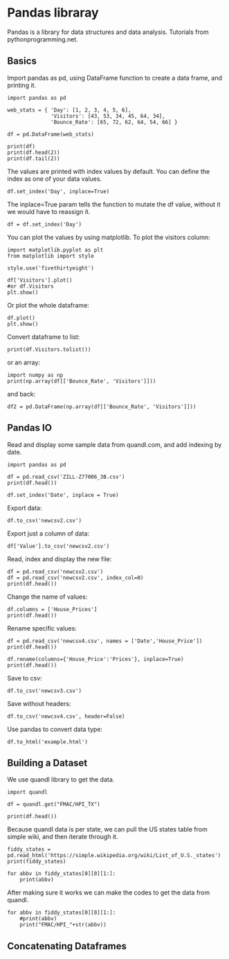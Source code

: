 # Pandas libraray
Pandas is a library for data structures and data analysis. Tutorials from pythonprogramming.net.
## Basics
Import pandas as pd, using DataFrame function to create a data frame, and printing it.
```
import pandas as pd

web_stats = { 'Day': [1, 2, 3, 4, 5, 6],
              'Visitors': [43, 53, 34, 45, 64, 34],
              'Bounce_Rate': [65, 72, 62, 64, 54, 66] }

df = pd.DataFrame(web_stats)

print(df)
print(df.head(2))
print(df.tail(2))
```
The values are printed with index values by default. You can define the index as one of your data values.

```
df.set_index('Day', inplace=True)
```

The inplace=True param tells the function to mutate the df value, without it we would have to reassign it.
```
df = df.set_index('Day')
```
You can plot the values by using matplotlib.
To plot the visitors column:
```
import matplotlib.pyplot as plt
from matplotlib import style

style.use('fivethirtyeight')

df['Visitors'].plot()
#or df.Visitors
plt.show()
```
Or plot the whole dataframe:

```
df.plot()
plt.show()
```

Convert dataframe to list:
```
print(df.Visitors.tolist())
```

or an array:
```
import numpy as np
print(np.array(df[['Bounce_Rate', 'Visitors']]))
```

and back:

```
df2 = pd.DataFrame(np.array(df[['Bounce_Rate', 'Visitors']]))

```

## Pandas IO
Read and display some sample data from quandl.com, and add indexing by date.

```
import pandas as pd

df = pd.read_csv('ZILL-Z77006_3B.csv')
print(df.head())

df.set_index('Date', inplace = True)
```

Export data:
```
df.to_csv('newcsv2.csv')
```

Export just a column of data:
```
df['Value'].to_csv('newcsv2.csv')
```
Read, index and display the new file:
```
df = pd.read_csv('newcsv2.csv')
df = pd.read_csv('newcsv2.csv', index_col=0)
print(df.head())
```

Change the name of values:
```
df.columns = ['House_Prices']
print(df.head())
```

Rename specific values:
```
df = pd.read_csv('newcsv4.csv', names = ['Date','House_Price'])
print(df.head())

df.rename(columns={'House_Price':'Prices'}, inplace=True)
print(df.head())
```


Save to csv:
```
df.to_csv('newcsv3.csv')
```

Save without headers:
```
df.to_csv('newcsv4.csv', header=False)
```

Use pandas to convert data type:
```
df.to_html('example.html')
```

## Building a Dataset

We use quandl library to get the data.

```
import quandl

df = quandl.get("FMAC/HPI_TX")

print(df.head())
```

Because quandl data is per state, we can pull the US states table from simple
wiki, and then iterate through it.
```
fiddy_states = pd.read_html('https://simple.wikipedia.org/wiki/List_of_U.S._states')
print(fiddy_states)

for abbv in fiddy_states[0][0][1:]:
    print(abbv)
```

After making sure it works we can make the codes to get the data from quandl.

```
for abbv in fiddy_states[0][0][1:]:
    #print(abbv)
    print("FMAC/HPI_"+str(abbv))
```

## Concatenating Dataframes

